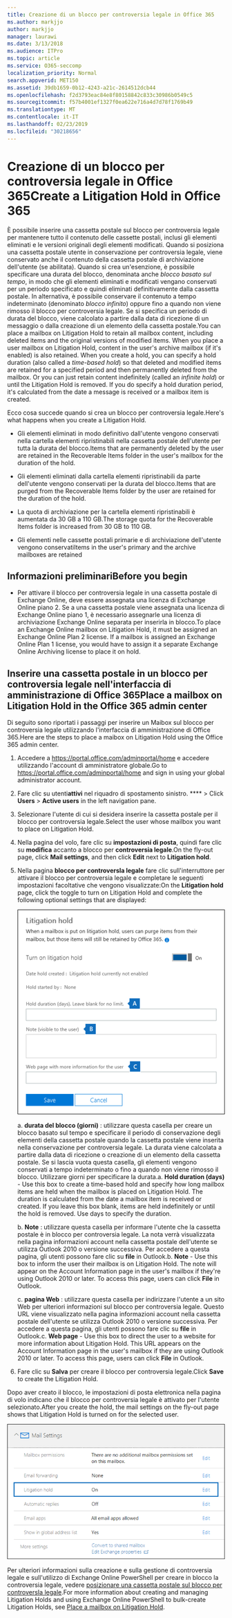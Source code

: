 ```yaml
---
title: Creazione di un blocco per controversia legale in Office 365
ms.author: markjjo
author: markjjo
manager: laurawi
ms.date: 3/13/2018
ms.audience: ITPro
ms.topic: article
ms.service: O365-seccomp
localization_priority: Normal
search.appverid: MET150
ms.assetid: 39db1659-0b12-4243-a21c-2614512dcb44
ms.openlocfilehash: f2d3793eac84e8f80158842c833c30986b0549c5
ms.sourcegitcommit: f57b4001ef1327f0ea622e716a4d7d78f1769b49
ms.translationtype: MT
ms.contentlocale: it-IT
ms.lasthandoff: 02/23/2019
ms.locfileid: "30218656"
---
```

# <a name="create-a-litigation-hold-in-office-365"></a><span data-ttu-id="e3088-102">Creazione di un blocco per controversia legale in Office 365</span><span class="sxs-lookup"><span data-stu-id="e3088-102">Create a Litigation Hold in Office 365</span></span>

<span data-ttu-id="e3088-p101">È possibile inserire una cassetta postale sul blocco per controversia legale per mantenere tutto il contenuto delle cassette postali, inclusi gli elementi eliminati e le versioni originali degli elementi modificati. Quando si posiziona una cassetta postale utente in conservazione per controversia legale, viene conservato anche il contenuto della cassetta postale di archiviazione dell'utente (se abilitata). Quando si crea un'esenzione, è possibile specificare una durata del blocco, denominata anche *blocco basato sul tempo*, in modo che gli elementi eliminati e modificati vengano conservati per un periodo specificato e quindi eliminati definitivamente dalla cassetta postale. In alternativa, è possibile conservare il contenuto a tempo indeterminato (denominato *blocco infinito*) oppure fino a quando non viene rimosso il blocco per controversia legale. Se si specifica un periodo di durata del blocco, viene calcolato a partire dalla data di ricezione di un messaggio o dalla creazione di un elemento della cassetta postale.</span><span class="sxs-lookup"><span data-stu-id="e3088-p101">You can place a mailbox on Litigation Hold to retain all mailbox content, including deleted items and the original versions of modified items. When you place a user mailbox on Litigation Hold, content in the user's archive mailbox (if it's enabled) is also retained. When you create a hold, you can specify a hold duration (also called a *time-based hold*) so that deleted and modified items are retained for a specified period and then permanently deleted from the mailbox. Or you can just retain content indefinitely (called an *infinite hold*) or until the Litigation Hold is removed. If you do specify a hold duration period, it's calculated from the date a message is received or a mailbox item is created.</span></span> 
  
<span data-ttu-id="e3088-108">Ecco cosa succede quando si crea un blocco per controversia legale.</span><span class="sxs-lookup"><span data-stu-id="e3088-108">Here's what happens when you create a Litigation Hold.</span></span>
  
- <span data-ttu-id="e3088-109">Gli elementi eliminati in modo definitivo dall'utente vengono conservati nella cartella elementi ripristinabili nella cassetta postale dell'utente per tutta la durata del blocco.</span><span class="sxs-lookup"><span data-stu-id="e3088-109">Items that are permanently deleted by the user are retained in the Recoverable Items folder in the user's mailbox for the duration of the hold.</span></span>
    
- <span data-ttu-id="e3088-110">Gli elementi eliminati dalla cartella elementi ripristinabili da parte dell'utente vengono conservati per la durata del blocco.</span><span class="sxs-lookup"><span data-stu-id="e3088-110">Items that are purged from the Recoverable Items folder by the user are retained for the duration of the hold.</span></span>
    
- <span data-ttu-id="e3088-111">La quota di archiviazione per la cartella elementi ripristinabili è aumentata da 30 GB a 110 GB.</span><span class="sxs-lookup"><span data-stu-id="e3088-111">The storage quota for the Recoverable Items folder is increased from 30 GB to 110 GB.</span></span>
    
- <span data-ttu-id="e3088-112">Gli elementi nelle cassette postali primarie e di archiviazione dell'utente vengono conservati</span><span class="sxs-lookup"><span data-stu-id="e3088-112">Items in the user's primary and the archive mailboxes are retained</span></span>
    
## <a name="before-you-begin"></a><span data-ttu-id="e3088-113">Informazioni preliminari</span><span class="sxs-lookup"><span data-stu-id="e3088-113">Before you begin</span></span>

- <span data-ttu-id="e3088-p102">Per attivare il blocco per controversia legale in una cassetta postale di Exchange Online, deve essere assegnata una licenza di Exchange Online piano 2. Se a una cassetta postale viene assegnata una licenza di Exchange Online piano 1, è necessario assegnarle una licenza di archiviazione Exchange Online separata per inserirla in blocco.</span><span class="sxs-lookup"><span data-stu-id="e3088-p102">To place an Exchange Online mailbox on Litigation Hold, it must be assigned an Exchange Online Plan 2 license. If a mailbox is assigned an Exchange Online Plan 1 license, you would have to assign it a separate Exchange Online Archiving license to place it on hold.</span></span>
    

## <a name="place-a-mailbox-on-litigation-hold-in-the-office-365-admin-center"></a><span data-ttu-id="e3088-116">Inserire una cassetta postale in un blocco per controversia legale nell'interfaccia di amministrazione di Office 365</span><span class="sxs-lookup"><span data-stu-id="e3088-116">Place a mailbox on Litigation Hold in the Office 365 admin center</span></span>

<span data-ttu-id="e3088-117">Di seguito sono riportati i passaggi per inserire un Maibox sul blocco per controversia legale utilizzando l'interfaccia di amministrazione di Office 365.</span><span class="sxs-lookup"><span data-stu-id="e3088-117">Here are the steps to place a maibox on Litigation Hold using the Office 365 admin center.</span></span>

1. <span data-ttu-id="e3088-118">Accedere a https://portal.office.com/adminportal/home e accedere utilizzando l'account di amministratore globale.</span><span class="sxs-lookup"><span data-stu-id="e3088-118">Go to https://portal.office.com/adminportal/home and sign in using your global administrator account.</span></span>
2. <span data-ttu-id="e3088-119">Fare clic su utenti**attivi** nel riquadro di spostamento sinistro. \*\*\*\* > </span><span class="sxs-lookup"><span data-stu-id="e3088-119">Click **Users** > **Active users** in the left navigation pane.</span></span>
3. <span data-ttu-id="e3088-120">Selezionare l'utente di cui si desidera inserire la cassetta postale per il blocco per controversia legale.</span><span class="sxs-lookup"><span data-stu-id="e3088-120">Select the user whose mailbox you want to place on Litigation Hold.</span></span>
4. <span data-ttu-id="e3088-121">Nella pagina del volo, fare clic su **impostazioni di posta**, quindi fare clic su **modifica** accanto a blocco per **controversia legale**.</span><span class="sxs-lookup"><span data-stu-id="e3088-121">On the fly-out page, click **Mail settings**, and then click **Edit** next to **Litigation hold**.</span></span>
5. <span data-ttu-id="e3088-122">Nella pagina **blocco per controversIa legale** fare clic sull'interruttore per attivare il blocco per controversia legale e completare le seguenti impostazioni facoltative che vengono visualizzate:</span><span class="sxs-lookup"><span data-stu-id="e3088-122">On the **Litigation hold** page, click the toggle to turn on Litigation Hold and complete the following optional settings that are displayed:</span></span>
 
    ![O365_LitigationHold1. png](media/O365-LitigationHold1.png)

    <span data-ttu-id="e3088-p103">a. **durata del blocco (giorni)** : utilizzare questa casella per creare un blocco basato sul tempo e specificare il periodo di conservazione degli elementi della cassetta postale quando la cassetta postale viene inserita nella conservazione per controversia legale. La durata viene calcolata a partire dalla data di ricezione o creazione di un elemento della cassetta postale. Se si lascia vuota questa casella, gli elementi vengono conservati a tempo indeterminato o fino a quando non viene rimosso il blocco. Utilizzare giorni per specificare la durata.</span><span class="sxs-lookup"><span data-stu-id="e3088-p103">a. **Hold duration (days)** - Use this box to create a time-based hold and specify how long mailbox items are held when the mailbox is placed on Litigation Hold. The duration is calculated from the date a mailbox item is received or created. If you leave this box blank, items are held indefinitely or until the hold is removed. Use days to specify the duration.</span></span>
    
    <span data-ttu-id="e3088-p104">b. **Note** : utilizzare questa casella per informare l'utente che la cassetta postale è in blocco per controversia legale. La nota verrà visualizzata nella pagina informazioni account nella cassetta postale dell'utente se utilizza Outlook 2010 o versione successiva. Per accedere a questa pagina, gli utenti possono fare clic su **file** in Outlook.</span><span class="sxs-lookup"><span data-stu-id="e3088-p104">b. **Note** - Use this box to inform the user their mailbox is on Litigation Hold. The note will appear on the Account Information page in the user's mailbox if they're using Outlook 2010 or later. To access this page, users can click **File** in Outlook.</span></span>
     
    <span data-ttu-id="e3088-p105">c. **pagina Web** : utilizzare questa casella per indirizzare l'utente a un sito Web per ulteriori informazioni sul blocco per controversia legale. Questo URL viene visualizzato nella pagina informazioni account nella cassetta postale dell'utente se utilizza Outlook 2010 o versione successiva. Per accedere a questa pagina, gli utenti possono fare clic su **file** in Outlook.</span><span class="sxs-lookup"><span data-stu-id="e3088-p105">c. **Web page** - Use this box to direct the user to a website for more information about Litigation Hold. This URL appears on the Account Information page in the user's mailbox if they are using Outlook 2010 or later. To access this page, users can click **File** in Outlook.</span></span>
 
6. <span data-ttu-id="e3088-137">Fare clic su **Salva** per creare il blocco per controversia legale.</span><span class="sxs-lookup"><span data-stu-id="e3088-137">Click **Save** to create the Litigation Hold.</span></span>

<span data-ttu-id="e3088-138">Dopo aver creato il blocco, le impostazioni di posta elettronica nella pagina di volo indicano che il blocco per controversia legale è attivato per l'utente selezionato.</span><span class="sxs-lookup"><span data-stu-id="e3088-138">After you create the hold, the mail settings on the fly-out page shows that Litigation Hold is turned on for the selected user.</span></span>

![O365_LitigationHold2. png](media/O365-LitigationHold2.png)

<span data-ttu-id="e3088-140">Per ulteriori informazioni sulla creazione e sulla gestione di controversia legale e sull'utilizzo di Exchange Online PowerShell per creare in blocco la controversia legale, vedere [posizionare una cassetta postale sul blocco per controversIa legale](https://docs.microsoft.com/office365/SecurityCompliance/place-a-mailbox-on-litigation-hold).</span><span class="sxs-lookup"><span data-stu-id="e3088-140">For more information about creating and managing Litigation Holds and using Exchange Online PowerShell to bulk-create Litigation Holds, see [Place a mailbox on Litigation Hold](https://docs.microsoft.com/office365/SecurityCompliance/place-a-mailbox-on-litigation-hold).</span></span>
